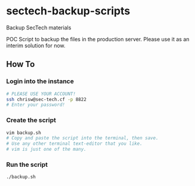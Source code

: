 # sectech-backup-scripts

Backup SecTech materials

POC Script to backup the files in the production server. Please use it as an interim solution for now.

## How To

### Login into the instance

``` bash
# PLEASE USE YOUR ACCOUNT!
ssh chrisw@sec-tech.cf -p 8822
# Enter your password!
```

### Create the script

``` bash
vim backup.sh
# Copy and paste the script into the terminal, then save.
# Use any other terminal text-editor that you like.
# vim is just one of the many.
```

### Run the script

``` bash
./backup.sh
```